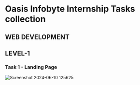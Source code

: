 # Oasis Infobyte Internship Tasks collection
## WEB DEVELOPMENT
## LEVEL-1
### Task 1 - Landing Page
![Screenshot 2024-06-10 125625](https://github.com/ChandiniRegulapati/OIBSIP-TASKS/assets/159464185/0a893e99-0cbb-42a3-a34d-5bfeebf05eae)

